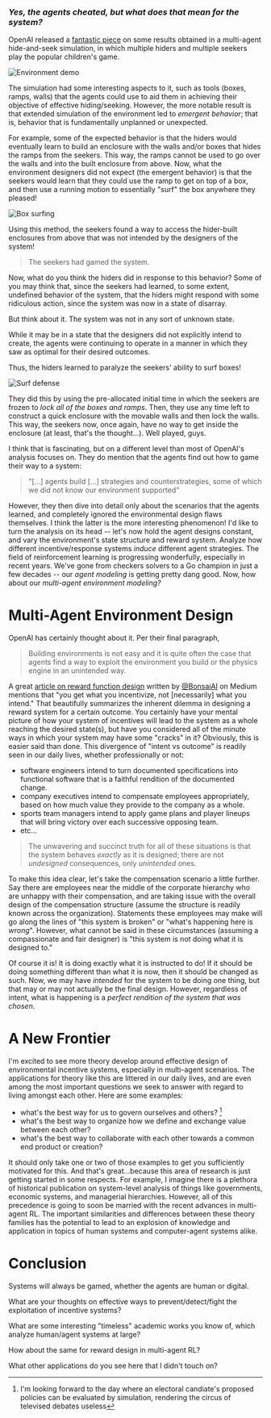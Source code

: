 ### _Yes, the agents cheated, but what does that mean for the system?_

OpenAI released a [fantastic piece](https://openai.com/blog/emergent-tool-use/) on some results obtained in a multi-agent hide-and-seek simulation, in which multiple hiders and multiple seekers play the popular children's game.

![Environment demo](https://anthonyagnone.com/img/openai-hide-and-seek.gif)

The simulation had some interesting aspects to it, such as tools (boxes, ramps, walls) that the agents could use to aid them in achieving their objective of effective hiding/seeking.
However, the more notable result is that extended simulation of the environment led to _emergent behavior_; that is, behavior that is fundamentally unplanned or unexpected.

For example, some of the expected behavior is that the hiders would eventually learn to build an enclosure with the walls and/or boxes that hides the ramps from the seekers.
This way, the ramps cannot be used to go over the walls and into the built enclosure from above.
Now, what the environment designers did not expect (the emergent behavior) is that the seekers would learn that they could use the ramp to get on top of a box, and then use a running motion to essentially "surf" the box anywhere they pleased!

![Box surfing](https://anthonyagnone.com/img/openai-box-surfing.png)

Using this method, the seekers found a way to access the hider-built enclosures from above that was not intended by the designers of the system!

> The seekers had gamed the system.

Now, what do you think the hiders did in response to this behavior? Some of you may think that, since the seekers had learned, to some extent, undefined behavior of the system, that the hiders might respond with some ridiculous action, since the system was now in a state of disarray.

But think about it. The system was not in any sort of unknown state.

While it may be in a state that the designers did not explicitly intend to create, the agents were continuing to operate in a manner in which they saw as optimal for their desired outcomes.

Thus, the hiders learned to paralyze the seekers' ability to surf boxes!

![Surf defense](https://anthonyagnone.com/img/openai-surf-defense.png)

They did this by using the pre-allocated initial time in which the seekers are frozen to _lock all of the boxes and ramps_.
Then, they use any time left to construct a quick enclosure with the movable walls and then lock the walls.
This way, the seekers now, once again, have no way to get inside the enclosure (at least, that's the thought...).
Well played, guys.

I think that is fascinating, but on a different level than most of OpenAI's analysis focuses on. 
They do mention that the agents find out how to game their way to a system:

> "[...] agents build [...] strategies and counterstrategies, some of which we did not know our environment supported"

However, they then dive into detail only about the scenarios that the agents learned, and completely ignored the environmental design flaws themselves. I think the latter is the more interesting phenomenon!
I'd like to turn the analysis on its head -- let's now hold the agent designs constant, and vary the environment's state structure and reward system.
Analyze how different incentive/response systems _induce_ different agent strategies.
The field of reinforcement learning is progressing wonderfully, especially in recent years. We've gone from checkers solvers to a Go champion in just a few decades -- our _agent modeling_ is getting pretty dang good.
Now, how about our _multi-agent environment modeling?_

# Multi-Agent Environment Design
OpenAI has certainly thought about it. Per their final paragraph,

> Building environments is not easy and it is quite often the case that agents find a way to exploit the environment you build or the physics engine in an unintended way.

A great [article on reward function design](https://medium.com/@BonsaiAI/deep-reinforcement-learning-models-tips-tricks-for-writing-reward-functions-a84fe525e8e0) written by [@BonsaiAI](https://medium.com/@BonsaiAI) on Medium mentions that "you get what you incentivize, not [necessarily] what you intend."
That beautifully summarizes the inherent dilemma in designing a reward system for a certain outcome.
You certainly have your mental picture of how your system of incentives will lead to the system as a whole reaching the desired state(s), but have you considered all of the minute ways in which your system may have some "cracks" in it?
Obviously, this is easier said than done. This divergence of "intent vs outcome" is readily seen in our daily lives, whether professionally or not:
- software engineers intend to turn documented specifications into functional software that is a faithful rendition of the documented change.
- company executives intend to compensate employees appropriately, based on how much value they provide to the company as a whole.
- sports team managers intend to apply game plans and player lineups that will bring victory over each successive opposing team.
- etc...

> The unwavering and succinct truth for all of these situations is that the system behaves _exactly_ as it is designed; there are not _undesigned_ consequences, only _unintended_ ones.

To make this idea clear, let's take the compensation scenario a little further.
Say there are employees near the middle of the corporate hierarchy who are unhappy with their compensation, and are taking issue
with the overall design of the compensation structure (assume the structure is readily known across the organization).
Statements these employees may make will go along the lines of "this system is broken" or "what's happening here is _wrong_".
However, what cannot be said in these circumstances (assuming a compassionate and fair designer) is "this system is not doing what it is designed to."

Of course it is! It is doing exactly what it is instructed to do!
If it should be doing something different than what it is now, then it should be changed as such.
Now, we may have _intended_ for the system to be doing one thing, but that may or may not actually be the final design.
However, regardless of intent, what is happening is a _perfect rendition of the system that was chosen_.

# A New Frontier
I'm excited to see more theory develop around effective design of environmental incentive systems, especially in multi-agent scenarios.
The applications for theory like this are littered in our daily lives, and are even among the most important questions we seek to answer with regard to living amongst each other.
Here are some examples:
- what's the best way for us to govern ourselves and others? [^1]
- what's the best way to organize how we define and exchange value between each other?
- what's the best way to collaborate with each other towards a common end product or creation?

It should only take one or two of those examples to get you sufficiently motivated for this. And that's great...because this area of research is just getting started in some respects.
For example, I imagine there is a plethora of historical publication on system-level analysis of things like governments, economic systems, and managerial hierarchies.
However, all of this precedence is going to soon be married with the recent advances in multi-agent RL.
The important similarities and differences between these theory families has the potential to lead to an explosion of knowledge and application in topics of human systems and computer-agent systems alike.

# Conclusion
Systems will always be gamed, whether the agents are human or digital.

What are your thoughts on effective ways to prevent/detect/fight the exploitation of incentive systems?

What are some interesting "timeless" academic works you know of, which analyze human/agent systems at large?

How about the same for reward design in multi-agent RL?

What other applications do you see here that I didn't touch on?

[^1]: I'm looking forward to the day where an electoral candiate's proposed policies can be evaluated by simulation, rendering the circus of televised debates useless